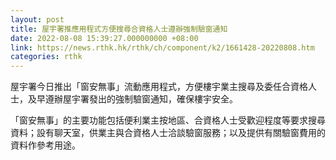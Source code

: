 ```yaml
---
layout: post
title: 屋宇署推應用程式方便搜尋合資格人士遵辦強制驗窗通知
date: 2022-08-08 15:39:27.000000000 +08:00
link: https://news.rthk.hk/rthk/ch/component/k2/1661428-20220808.htm
categories: rthk
---
```


屋宇署今日推出「窗安無事」流動應用程式，方便樓宇業主搜尋及委任合資格人士，及早遵辦屋宇署發出的強制驗窗通知，確保樓宇安全。

「窗安無事」的主要功能包括便利業主按地區、合資格人士受歡迎程度等要求搜尋資料；設有聊天室，供業主與合資格人士洽談驗窗服務；以及提供有關驗窗費用的資料作參考用途。
